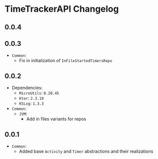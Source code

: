 # TimeTrackerAPI Changelog

## 0.0.4

## 0.0.3

* `Common`:
    * Fix in initialization of `InFileStartedTimersRepo`

## 0.0.2

* Dependencies:
    * `MicroUtils`: `0.20.45`
    * `Ktor`: `2.3.10`
    * `KSLog`: `1.3.3`
* `Common`:
    * `JVM`:
        * Add in files variants for repos

## 0.0.1

* `Common`:
    * Added base `Activity` and `Timer` abstractions and their realizations
